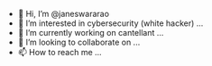 - 👋 Hi, I’m @janeswararao
- 👀 I’m interested in cybersecurity (white hacker) ...
- 🌱 I’m currently working on cantellant ...
- 💞️ I’m looking to collaborate on ...
- 📫 How to reach me ...

<!---
janeswararao/janeswararao is a ✨ special ✨ repository because its `README.md` (this file) appears on your GitHub profile.
You can click the Preview link to take a look at your changes.
--->
